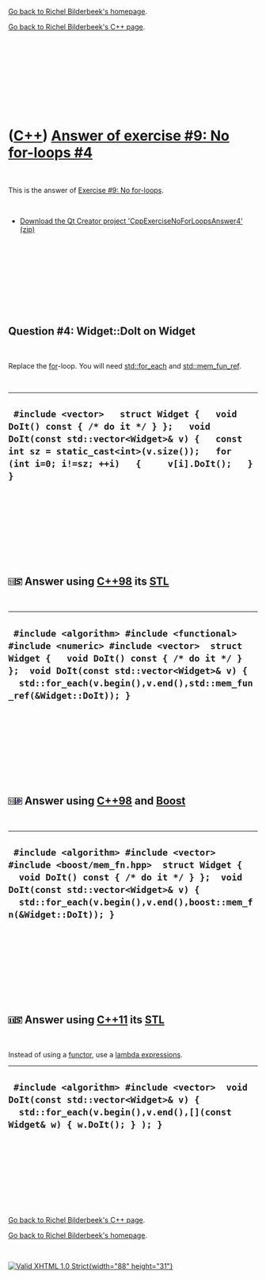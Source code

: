 [Go back to Richel Bilderbeek's homepage](index.htm).

[Go back to Richel Bilderbeek's C++ page](Cpp.htm).

 

 

 

 

 

([C++](Cpp.htm)) [Answer of exercise \#9: No for-loops \#4](CppExerciseNoForLoopsAnswer4.htm)
=============================================================================================

 

This is the answer of [Exercise \#9: No
for-loops](CppExerciseNoForLoops.htm).

 

-   [Download the Qt Creator project
    'CppExerciseNoForLoopsAnswer4' (zip)](CppExerciseNoForLoopsAnswer4.zip)

 

 

 

 

 

Question \#4: Widget::DoIt on Widget
------------------------------------

 

Replace the [for](CppFor.htm)-loop. You will need
[std::for\_each](CppFor_each.htm) and
[std::mem\_fun\_ref](CppMem_fun_ref.htm).

 

  -------------------------------------------------------------------------------------------------------------------------------------------------------------------------------------------------------------------------------
  ` #include <vector>   struct Widget {   void DoIt() const { /* do it */ } };   void DoIt(const std::vector<Widget>& v) {   const int sz = static_cast<int>(v.size());   for (int i=0; i!=sz; ++i)   {     v[i].DoIt();   } }`
  -------------------------------------------------------------------------------------------------------------------------------------------------------------------------------------------------------------------------------

 

 

 

 

 

![C++98](PicCpp98.png)![STL](PicStl.png) Answer using [C++98](Cpp98.htm) its [STL](CppStl.htm)
----------------------------------------------------------------------------------------------

 

  -------------------------------------------------------------------------------------------------------------------------------------------------------------------------------------------------------------------------------------------------------------
  ` #include <algorithm> #include <functional> #include <numeric> #include <vector>  struct Widget {   void DoIt() const { /* do it */ } };  void DoIt(const std::vector<Widget>& v) {   std::for_each(v.begin(),v.end(),std::mem_fun_ref(&Widget::DoIt)); }`
  -------------------------------------------------------------------------------------------------------------------------------------------------------------------------------------------------------------------------------------------------------------

 

 

 

 

 

![C++98](PicCpp98.png)![Boost](PicBoost.png) Answer using [C++98](Cpp98.htm) and [Boost](CppBoost.htm)
------------------------------------------------------------------------------------------------------

 

  ---------------------------------------------------------------------------------------------------------------------------------------------------------------------------------------------------------------------------------------------
  ` #include <algorithm> #include <vector> #include <boost/mem_fn.hpp>  struct Widget {   void DoIt() const { /* do it */ } };  void DoIt(const std::vector<Widget>& v) {   std::for_each(v.begin(),v.end(),boost::mem_fn(&Widget::DoIt)); }`
  ---------------------------------------------------------------------------------------------------------------------------------------------------------------------------------------------------------------------------------------------

 

 

 

 

 

![C++11](PicCpp11.png)![STL](PicStl.png) Answer using [C++11](Cpp11.htm) its [STL](CppStl.htm)
----------------------------------------------------------------------------------------------

 

Instead of using a [functor](CppFunctor.htm), use a [lambda
expressions](CppLambdaExpression.htm).

  ---------------------------------------------------------------------------------------------------------------------------------------------------------------
  ` #include <algorithm> #include <vector>  void DoIt(const std::vector<Widget>& v) {   std::for_each(v.begin(),v.end(),[](const Widget& w) { w.DoIt(); } ); }`
  ---------------------------------------------------------------------------------------------------------------------------------------------------------------

 

 

 

 

 

[Go back to Richel Bilderbeek's C++ page](Cpp.htm).

[Go back to Richel Bilderbeek's homepage](index.htm).

 

[![Valid XHTML 1.0 Strict](valid-xhtml10.png){width="88"
height="31"}](http://validator.w3.org/check?uri=referer)
